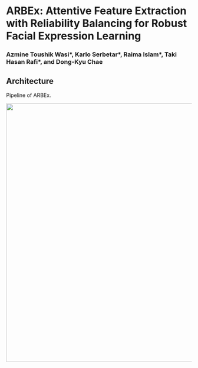 # ARBEx: Attentive Feature Extraction with Reliability Balancing for Robust Facial Expression Learning
### Azmine Toushik Wasi*, Karlo Serbetar*, Raima Islam*, Taki Hasan Rafi*, and Dong-Kyu Chae

## Architecture
 Pipeline of ARBEx.
<p align="center">
  <img src="images/Figure1.png" width="700"/>
</p>
